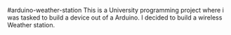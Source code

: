 #arduino-weather-station
This is a University programming project where i was tasked to build a device out of a Arduino.
I decided to build a wireless  Weather station. 
